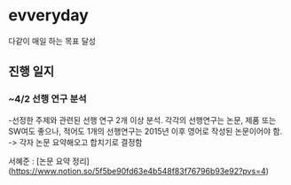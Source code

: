 # evveryday
다같이 매일 하는 목표 달성

## 진행 일지  

### ~4/2 선행 연구 분석  
-선정한 주제와 관련된 선행 연구 2개 이상 분석. 각각의 선행연구는 논문, 제품 또는 SW여도 좋으나, 적어도 1개의 선행연구는 2015년 이후 영어로 작성된 논문이어야 함.
-> 각자 논문 요약해오고 합치기로 결정함  

서혜준 : [논문 요약 정리] (https://www.notion.so/5f5be90fd63e4b548f83f76796b93e92?pvs=4)
